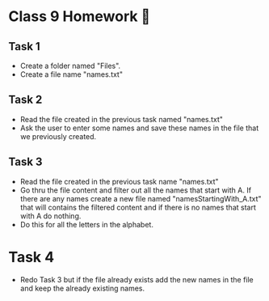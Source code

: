 # Class 9 Homework 📒
## Task 1

* Create a folder named "Files".
* Create a file name "names.txt"

## Task 2
* Read the file created in the previous task named "names.txt" 
* Ask the user to enter some names and save these names in the file that we previously created.

## Task 3
* Read the file created in the previous task name "names.txt"
* Go thru the file content and filter out all the names that start with A. If there are any names create a new file named "namesStartingWith_A.txt" that will contains the filtered content and if there is no names that start with A do nothing.
* Do this for all the letters in the alphabet.

# Task 4
* Redo Task 3 but if the file already exists add the new names in the file and keep the already existing names.